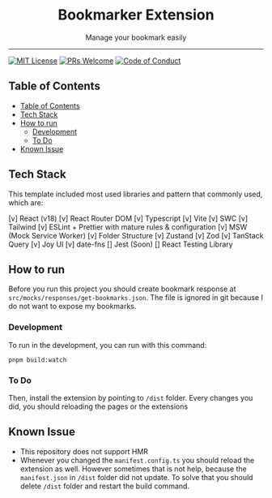 <div align="center">
<h1>Bookmarker Extension</h1>

<p>Manage your bookmark easily</p>
</div>

---

[![MIT License][license-badge]][license]
[![PRs Welcome][prs-badge]][prs]
[![Code of Conduct][coc-badge]][coc]


## Table of Contents

<!-- START doctoc generated TOC please keep comment here to allow auto update -->
<!-- DON'T EDIT THIS SECTION, INSTEAD RE-RUN doctoc TO UPDATE -->

- [Table of Contents](#table-of-contents)
- [Tech Stack](#tech-stack)
- [How to run](#how-to-run)
  - [Development](#development)
  - [To Do](#to-do)
- [Known Issue](#known-issue)

<!-- END doctoc generated TOC please keep comment here to allow auto update -->



## Tech Stack

This template included most used libraries and pattern that commonly used, which are:

[v] React (v18)
[v] React Router DOM
[v] Typescript
[v] Vite
[v] SWC
[v] Tailwind
[v] ESLint + Prettier with mature rules & configuration
[v] MSW (Mock Service Worker)
[v] Folder Structure
[v] Zustand
[v] Zod
[v] TanStack Query
[v] Joy UI 
[v] date-fns 
[] Jest (Soon)
[] React Testing Library


## How to run

Before you run this project you should create bookmark response at `src/mocks/responses/get-bookmarks.json`. The file is ignored in git because I do not want to expose my bookmarks.

### Development

To run in the development, you can run with this command:

```
pnpm build:watch
```

### To Do


Then, install the extension by pointing to `/dist` folder. Every changes you did, you should reloading the pages or the extensions


## Known Issue

* This repository does not support HMR
* Whenever you changed the `manifest.config.ts` you should reload the extension as well. However sometimes that is not help, because the `manifest.json` in `/dist` folder did not update. To solve that you should delete `/dist` folder and restart the build command.

[license-badge]: https://img.shields.io/npm/l/react-vite-starter.svg?style=flat-square
[license]: https://github.com/fyfirman/react-vite-starter/blob/master/LICENSE
[prs-badge]: https://img.shields.io/badge/PRs-welcome-brightgreen.svg?style=flat-square
[prs]: http://makeapullrequest.com
[coc-badge]: https://img.shields.io/badge/code%20of-conduct-ff69b4.svg?style=flat-square
[coc]: https://github.com/fyfirman/react-vite-starter/blob/master/other/CODE_OF_CONDUCT.md
